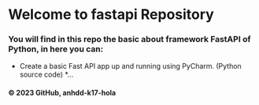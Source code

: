 

# Welcome to fastapi Repository
### You will find in this repo the basic about framework FastAPI of Python, in here you can:
* Create a basic Fast API app up and running using PyCharm. (Python source code)
*...


#### © 2023 GitHub, anhdd-k17-hola